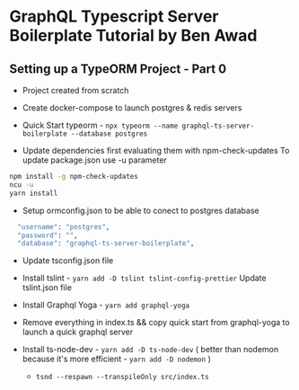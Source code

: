 # GraphQL Typescript Server Boilerplate Tutorial by Ben Awad

## Setting up a TypeORM Project - Part 0

* Project created from scratch

* Create docker-compose to launch postgres & redis servers

* Quick Start typeorm - `npx typeorm --name graphql-ts-server-boilerplate --database postgres`

* Update dependencies first evaluating them with npm-check-updates
To update package.json use -u parameter

```bash
npm install -g npm-check-updates
ncu -u
yarn install
```

* Setup ormconfig.json to be able to conect to postgres database

```bash
  "username": "postgres",
  "password": "",
  "database": "graphql-ts-server-boilerplate",  
```

* Update tsconfig.json file

* Install tslint - `yarn add -D tslint tslint-config-prettier`
  Update tslint.json file

* Install Graphql Yoga - `yarn add graphql-yoga`

* Remove everything in index.ts && copy quick start from graphql-yoga to launch a quick graphql server

* Install ts-node-dev - `yarn add -D ts-node-dev` ( better than nodemon because it's more efficient - `yarn add -D nodemon` )
  * `tsnd --respawn --transpileOnly src/index.ts`
